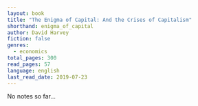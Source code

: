 ```yaml
---
layout: book
title: "The Enigma of Capital: And the Crises of Capitalism"
shorthand: enigma_of_capital
author: David Harvey
fiction: false
genres:
  - economics
total_pages: 300
read_pages: 57
language: english
last_read_date: 2019-07-23
---
```

No notes so far...

